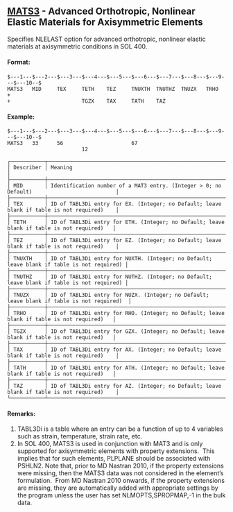 ## [MATS3](https://help.hexagonmi.com/bundle/MSC_Nastran_2022.4/page/Nastran_Combined_Book/qrg/bulkno/TOC.MATS3.xhtml) - Advanced Orthotropic, Nonlinear Elastic Materials for Axisymmetric Elements

Specifies NLELAST option for advanced orthotropic, nonlinear elastic materials at axisymmetric conditions in SOL 400.

#### Format:

```nastran
$---1---$---2---$---3---$---4---$---5---$---6---$---7---$---8---$---9---$---10--$
MATS3   MID     TEX     TETH    TEZ     TNUXTH  TNUTHZ  TNUZX   TRHO    +        
+                       TGZX    TAX     TATH    TAZ                             
```

#### Example:

```nastran
$---1---$---2---$---3---$---4---$---5---$---6---$---7---$---8---$---9---$---10--$
MATS3   33      56                      67                                      
                        12                                                      
```

```text
┌───────────┬────────────────────────────────────────────────────────────────────────────────────────────┐
│ Describer │ Meaning                                                                                    │
├───────────┼────────────────────────────────────────────────────────────────────────────────────────────┤
│ MID       │ Identification number of a MAT3 entry. (Integer > 0; no Default)                           │
├───────────┼────────────────────────────────────────────────────────────────────────────────────────────┤
│ TEX       │ ID of TABL3Di entry for EX. (Integer; no Default; leave blank if table is not required)    │
├───────────┼────────────────────────────────────────────────────────────────────────────────────────────┤
│ TETH      │ ID of TABL3Di entry for ETH. (Integer; no Default; leave blank if table is not required)   │
├───────────┼────────────────────────────────────────────────────────────────────────────────────────────┤
│ TEZ       │ ID of TABL3Di entry for EZ. (Integer; no Default; leave blank if table is not required)    │
├───────────┼────────────────────────────────────────────────────────────────────────────────────────────┤
│ TNUXTH    │ ID of TABL3Di entry for NUXTH. (Integer; no Default; leave blank if table is not required) │
├───────────┼────────────────────────────────────────────────────────────────────────────────────────────┤
│ TNUTHZ    │ ID of TABL3Di entry for NUTHZ. (Integer; no Default; leave blank if table is not required) │
├───────────┼────────────────────────────────────────────────────────────────────────────────────────────┤
│ TNUZX     │ ID of TABL3Di entry for NUZX. (Integer; no Default; leave blank if table is not required)  │
├───────────┼────────────────────────────────────────────────────────────────────────────────────────────┤
│ TRHO      │ ID of TABL3Di entry for RHO. (Integer; no Default; leave blank if table is not required)   │
├───────────┼────────────────────────────────────────────────────────────────────────────────────────────┤
│ TGZX      │ ID of TABL3Di entry for GZX. (Integer; no Default; leave blank if table is not required)   │
├───────────┼────────────────────────────────────────────────────────────────────────────────────────────┤
│ TAX       │ ID of TABL3Di entry for AX. (Integer; no Default; leave blank if table is not required)    │
├───────────┼────────────────────────────────────────────────────────────────────────────────────────────┤
│ TATH      │ ID of TABL3Di entry for ATH. (Integer; no Default; leave blank if table is not required)   │
├───────────┼────────────────────────────────────────────────────────────────────────────────────────────┤
│ TAZ       │ ID of TABL3Di entry for AZ. (Integer; no Default; leave blank if table is not required)    │
└───────────┴────────────────────────────────────────────────────────────────────────────────────────────┘
```

#### Remarks:

1. TABL3Di is a table where an entry can be a function of up to 4 variables such as strain, temperature, strain rate, etc.
2. In SOL 400, MATS3 is used in conjunction with MAT3 and is only supported for axisymmetric elements with property extensions.  This implies that for such elements, PLPLANE should be associated with PSHLN2. Note that, prior to MD Nastran 2010, if the property extensions were missing, then the MATS3 data was not considered in the element’s formulation.  From MD Nastran 2010 onwards, if the property extensions are missing, they are automatically added with appropriate settings by the program unless the user has set NLMOPTS,SPROPMAP,-1 in the bulk data.
